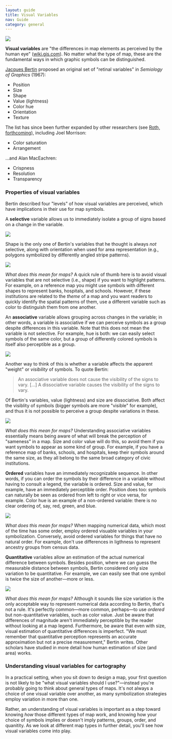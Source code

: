 ```yaml
---
layout: guide
title: Visual Variables
nav: Guide
category: general
---
```


![]({{site.baseurl}}/media/guides/visual_variables.png)

**Visual variables** are "the differences in map elements as perceived by the human eye" ([wiki.gis.com](http://wiki.gis.com/wiki/index.php/Visual_Variables)). No matter what the type of map, these are the fundamental ways in which graphic symbols can be distinguished. 

[Jacques Bertin](https://en.wikipedia.org/wiki/Jacques_Bertin) proposed an original set of "retinal variables" in _Semiology of Graphics_ (1967):

- Position
- Size
- Shape
- Value (lightness)
- Color hue
- Orientation
- Texture

The list has since been further expanded by other researchers (see [Roth, forthcoming](https://www.geography.wisc.edu/faculty/roth/publications/Roth_2015_EG.pdf)), including Joel Morrison:

- Color saturation
- Arrangement

...and Alan MacEachren:

- Crispness
- Resolution
- Transparency

### Properties of visual variables

Bertin described four "levels" of how visual variables are perceived, which have implications in their use for map symbols. 

A **selective** variable allows us to immediately isolate a group of signs based on a change in the variable.

![]({{site.baseurl}}/media/guides/selective.png)

Shape is the only one of Bertin's variables that he thought is always *not* selective, along with orientation when used for area representation (e.g., polygons symbolized by differently angled stripe patterns).

![]({{site.baseurl}}/media/guides/not_selective.png)

*What does this mean for maps?* A quick rule of thumb here is to avoid visual variables that are not selective (i.e., shape) if you want to highlight patterns. For example, on a reference map you might use symbols with different shapes to represent banks, hospitals, and schools. However, if these institutions are related to the *theme* of a map and you want readers to quickly identify the spatial patterns of them, use a different variable such as color to distinguish them from one another.

An **associative** variable allows grouping across changes in the variable; in other words, a variable is associative if we can perceive symbols as a group despite differences in this variable. Note that this does not mean the variable is not selective. For example, hue is both: we can easily select symbols of the same color, but a group of differently colored symbols is itself also perceptible as a group.

![]({{site.baseurl}}/media/guides/associative.png)

Another way to think of this is whether a variable affects the apparent "weight" or *visibility* of symbols. To quote Bertin:

> An associative variable does not cause the visibility of the signs to vary. [...] A dissociative variable causes the visibility of the signs to vary.

Of Bertin's variables, value (lightness) and size are dissociative. Both affect the visiblity of symbols (bigger symbols are more "visible" for example), and thus it is not possible to perceive a group despite variations in these.

![]({{site.baseurl}}/media/guides/dissociative.png)

*What does this mean for maps?* Understanding associative variables essentially means being aware of what will break the perception of "sameness" in a map. Size and color value will do this, so avoid them if you want symbols to appear as some kind of group. For example, if you have a reference map of banks, schools, and hospitals, keep their symbols around the same size, as they all belong to the same broad category of civic institutions.

**Ordered** variables have an immediately recognizable sequence. In other words, if you can order the symbols by their difference in a variable without having to consult a legend, the variable is ordered. Size and value, for example, have an immediately perceptible order. Position does too: symbols can naturally be seen as ordered from left to right or vice versa, for example. Color hue is an example of a non-ordered variable: there is no clear ordering of, say, red, green, and blue.

![]({{site.baseurl}}/media/guides/ordered.png)

*What does this mean for maps?* When mapping numerical data, which most of the time has some order, employ ordered visuable variables in your symbolization. Conversely, avoid ordered variables for things that have no natural order. For example, don't use differences in ligthness to represent ancestry groups from census data.

**Quantitative** variables allow an estimation of the actual numerical difference between symbols. Besides position, where we can guess the measurable distance between symbols, Bertin considered only size variation to be quantitative. For example, we can easily see that one symbol is twice the size of another—more or less. 

![]({{site.baseurl}}/media/guides/quantitative.png)

*What does this mean for maps?* Although it sounds like size variation is the only acceptable way to represent numerical data according to Bertin, that's not a rule. It's perfectly common—more common, perhaps—to use *ordered* but non-quantitative variables, such as color value. Just be aware that differences of magnitude aren't immediately perceptible by the reader without looking at a map legend. Furthermore, be aware that even with size, visual estimation of quantitative differences is imperfect. "We must remember that quantitative perception represents an accurate approximation but not a precise measurement," Bertin writes. Other scholars have studied in more detail how human estimation of size (and area) works.

### Understanding visual variables for cartography

In a practical setting, when you sit down to design a map, your first question is not likely to be "what visual variables should I use?"—instead you're probably going to think about general types of maps. It's not always a choice of one visual variable over another, as many symbolization strategies employ variation in more than one.

Rather, an understanding of visual variables is important as a step toward knowing _how_ those different types of map work, and knowing how your choice of symbols implies or doesn't imply patterns, groups, order, and quanitity. As we look at different map types in further detail, you'll see how visual variables come into play.